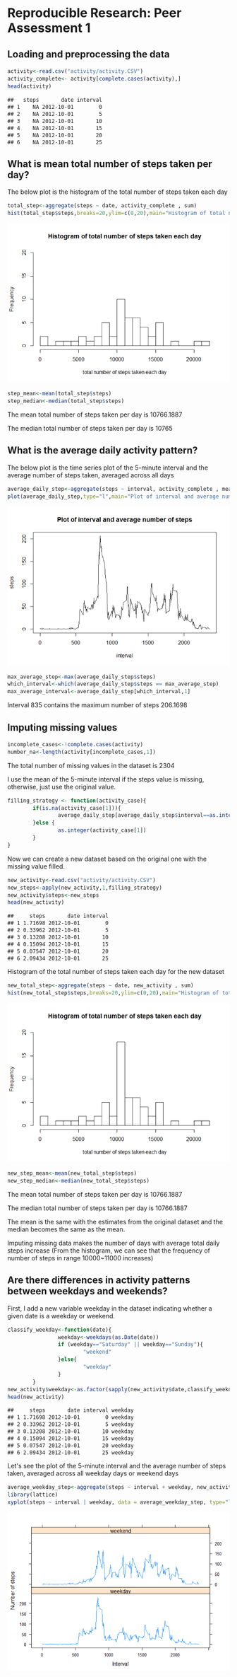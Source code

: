 # Reproducible Research: Peer Assessment 1



## Loading and preprocessing the data

```r
activity<-read.csv("activity/activity.CSV")
activity_complete<- activity[complete.cases(activity),]
head(activity)
```

```
##   steps       date interval
## 1    NA 2012-10-01        0
## 2    NA 2012-10-01        5
## 3    NA 2012-10-01       10
## 4    NA 2012-10-01       15
## 5    NA 2012-10-01       20
## 6    NA 2012-10-01       25
```


## What is mean total number of steps taken per day?

The below plot is the histogram of the total number of steps taken each day


```r
total_step<-aggregate(steps ~ date, activity_complete , sum)
hist(total_step$steps,breaks=20,ylim=c(0,20),main="Histogram of total number of steps taken each day",xlab="total number of steps taken each day")
```

![plot of chunk unnamed-chunk-3](./PA1_template_files/figure-html/unnamed-chunk-3.png) 



```r
step_mean<-mean(total_step$steps)
step_median<-median(total_step$steps)
```

The mean total number of steps taken per day is 10766.1887

The median total number of steps taken per day is 10765


## What is the average daily activity pattern?

The below plot is the time series plot of the 5-minute interval and the average number of steps taken, averaged across all days 


```r
average_daily_step<-aggregate(steps ~ interval, activity_complete , mean)
plot(average_daily_step,type="l",main="Plot of interval and average number of steps")
```

![plot of chunk unnamed-chunk-5](./PA1_template_files/figure-html/unnamed-chunk-5.png) 


```r
max_average_step<-max(average_daily_step$steps)
which_interval<-which(average_daily_step$steps == max_average_step)
max_average_interval<-average_daily_step[which_interval,1]
```

Interval 835 contains the maximum number of steps 206.1698


## Imputing missing values


```r
incomplete_cases<-!complete.cases(activity)
number_na<-length(activity[incomplete_cases,1])
```

The total number of missing values in the dataset is 2304

I use the mean of the 5-minute interval if the steps value is missing, otherwise, just use the original value.


```r
filling_strategy <- function(activity_case){
        if(is.na(activity_case[1])){
                average_daily_step[average_daily_step$interval==as.integer(activity_case[3]),2]
        }else {
                as.integer(activity_case[1])
        }
}
```

Now we can create a new dataset based on the original one with the missing value filled. 


```r
new_activity<-read.csv("activity/activity.CSV")
new_steps<-apply(new_activity,1,filling_strategy)
new_activity$steps<-new_steps
head(new_activity)
```

```
##     steps       date interval
## 1 1.71698 2012-10-01        0
## 2 0.33962 2012-10-01        5
## 3 0.13208 2012-10-01       10
## 4 0.15094 2012-10-01       15
## 5 0.07547 2012-10-01       20
## 6 2.09434 2012-10-01       25
```

Histogram of the total number of steps taken each day for the new dataset


```r
new_total_step<-aggregate(steps ~ date, new_activity , sum)
hist(new_total_step$steps,breaks=20,ylim=c(0,20),main="Histogram of total number of steps taken each day",xlab="total number of steps taken each day")
```

![plot of chunk unnamed-chunk-10](./PA1_template_files/figure-html/unnamed-chunk-10.png) 

```r
new_step_mean<-mean(new_total_step$steps)
new_step_median<-median(new_total_step$steps)
```

The mean total number of steps taken per day is 10766.1887

The median total number of steps taken per day is 10766.1887

The mean is the same with the estimates from the original dataset and the median becomes the same as the mean.

Imputing missing data makes the number of days with average total daily steps increase (From the histogram, we can see that the frequency of number of steps in range 10000~11000 increases)


## Are there differences in activity patterns between weekdays and weekends?

First, I add a new variable weekday in the dataset indicating whether a given date is a weekday or weekend.


```r
classify_weekday<-function(date){
                weekday<-weekdays(as.Date(date))
                if (weekday=="Saturday" || weekday=="Sunday"){
                        "weekend"
                }else{
                        "weekday"
                }
        }
new_activity$weekday<-as.factor(sapply(new_activity$date,classify_weekday))
head(new_activity)
```

```
##     steps       date interval weekday
## 1 1.71698 2012-10-01        0 weekday
## 2 0.33962 2012-10-01        5 weekday
## 3 0.13208 2012-10-01       10 weekday
## 4 0.15094 2012-10-01       15 weekday
## 5 0.07547 2012-10-01       20 weekday
## 6 2.09434 2012-10-01       25 weekday
```

Let's see the plot of the 5-minute interval and the average number of steps taken, averaged across all weekday days or weekend days



```r
average_weekday_step<-aggregate(steps ~ interval + weekday, new_activity, mean)
library(lattice)
xyplot(steps ~ interval | weekday, data = average_weekday_step, type="l", layout = c(1, 2), xlab="Interval", ylab="Number of steps")
```

![plot of chunk unnamed-chunk-12](./PA1_template_files/figure-html/unnamed-chunk-12.png) 



